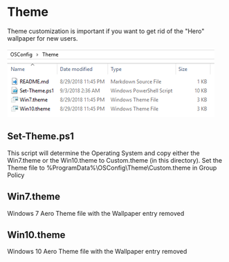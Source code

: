 # Theme

Theme customization is important if you want to get rid of the "Hero" wallpaper for new users.

![](../../../.gitbook/assets/2018-09-03_23-01-03.png)

## Set-Theme.ps1

This script will determine the Operating System and copy either the Win7.theme or the Win10.theme to Custom.theme \(in this directory\).  Set the Theme file to %ProgramData%\OSConfig\Theme\Custom.theme in Group Policy

## Win7.theme

Windows 7 Aero Theme file with the Wallpaper entry removed

## Win10.theme

Windows 10 Aero Theme file with the Wallpaper entry removed

